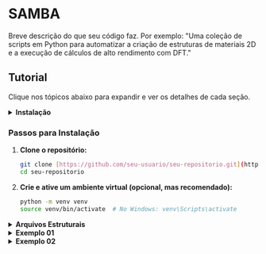 # SAMBA

Breve descrição do que seu código faz. Por exemplo: "Uma coleção de scripts em Python para automatizar a criação de estruturas de materiais 2D e a execução de cálculos de alto rendimento com DFT."


## Tutorial
Clique nos tópicos abaixo para expandir e ver os detalhes de cada seção.



<details>
<summary><strong>Instalação</strong></summary>

### Pré-requisitos
Certifique-se de que você possui os seguintes softwares instalados:
- Python 3.8+
- Um ambiente virtual (recomendado, ex: `venv` ou `conda`)
- Git

The latest version of the SAMBA code can be installed using the Python Package Index via the command:
# pip install samba_ilum

During the installation, SAMBA checks the existence of the following Python modules:
- vasprocar
- pymatgen
- scipy
- numpy
- matplotlib
- plotly

For run the code, the user must use the command below in the work directory.
# python -m samba_ilum
or
# python3 -m samba_ilum

 
### Passos para Instalação

1.  **Clone o repositório:**
    Certifique-se de que você possui os seguintes softwares instalados:
    python -m venv venv
    source venv/bin/activate  # No Windows: venv\Scripts\activate
    ```

3.  **Instale as dependências:**
    O projeto depende de bibliotecas como NumPy, SciPy e Matplotlib. Instale todas com o seguinte comando:
    ```bash
    pip install -r requirements.txt
    ```

4.  **Verifique a instalação:**
    Execute o script de teste para garantir que tudo está funcionando corretamente.
    ```bash
    python run_tests.py
    ```
</details>

 
### Passos para Instalação

1.  **Clone o repositório:**
    ```bash
    git clone [https://github.com/seu-usuario/seu-repositorio.git](https://github.com/seu-usuario/seu-repositorio.git)
    cd seu-repositorio
    ```

2.  **Crie e ative um ambiente virtual (opcional, mas recomendado):**
    ```bash
    python -m venv venv
    source venv/bin/activate  # No Windows: venv\Scripts\activate
    ```
</details>





<details>
<summary><strong>Arquivos Estruturais</strong></summary>

### Formatos Suportados
O código utiliza arquivos no formato `POSCAR` (usado pelo VASP) ou `.xyz` para ler as coordenadas atômicas iniciais. A estrutura do arquivo deve seguir o padrão convencional.

**Exemplo de estrutura de diretório:**

</details>




<details>
<summary><strong>Exemplo 01</strong></summary>

### Formatos Suportados
O código utiliza arquivos no formato `POSCAR` (usado pelo VASP) ou `.xyz` para ler as coordenadas atômicas iniciais. A estrutura do arquivo deve seguir o padrão convencional.

**Exemplo de estrutura de diretório:**

</details>






<details>
<summary><strong>Exemplo 02</strong></summary>

### Formatos Suportados
O código utiliza arquivos no formato `POSCAR` (usado pelo VASP) ou `.xyz` para ler as coordenadas atômicas iniciais. A estrutura do arquivo deve seguir o padrão convencional.

**Exemplo de estrutura de diretório:**

</details>
